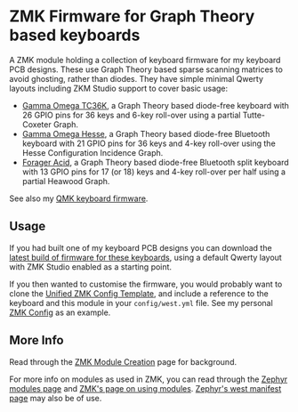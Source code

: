 # ZMK Firmware for Graph Theory based keyboards

A ZMK module holding a collection of keyboard firmware for my keyboard PCB designs.
These use Graph Theory based sparse scanning matrices to avoid ghosting, rather than diodes.
They have simple minimal Qwerty layouts including ZKM Studio support to cover basic usage:

* [Gamma Omega TC36K](boards/shields/tc36k), a Graph Theory based diode-free keyboard with
  26 GPIO pins for 36 keys and 6-key roll-over using a partial Tutte-Coxeter Graph.
* [Gamma Omega Hesse](boards/shields/hesse), a Graph Theory based diode-free Bluetooth
  keyboard with 21 GPIO pins for 36 keys and 4-key roll-over using the Hesse Configuration
  Incidence Graph.
* [Forager Acid](boards/shields/acid), a Graph Theory based diode-free Bluetooth split
  keyboard with 13 GPIO pins for 17 (or 18) keys and 4-key roll-over per half using a
  partial Heawood Graph.

See also my [QMK keyboard firmware](https://github.com/peterjc/qmk_userspace).

## Usage

If you had built one of my keyboard PCB designs you can download the [latest build
of firmware for these keyboards](https://github.com/peterjc/zmk-keyboard-graph-theory/releases/tag/latest),
using a default Qwerty layout with ZMK Studio enabled as a starting point.

If you then wanted to customise the firmware, you would probably want to clone the
[Unified ZMK Config Template](https://github.com/zmkfirmware/unified-zmk-config-template),
and include a reference to the keyboard and this module in your `config/west.yml` file. 
See my personal [ZMK Config](https://github.com/peterjc/zmk-config) as an example.

## More Info

Read through the [ZMK Module Creation](https://zmk.dev/docs/development/module-creation)
page for background.

For more info on modules as used in ZMK, you can read through the [Zephyr modules
page](https://docs.zephyrproject.org/3.5.0/develop/modules.html) and [ZMK's page
on using modules](https://zmk.dev/docs/features/modules). [Zephyr's west manifest
page](https://docs.zephyrproject.org/3.5.0/develop/west/manifest.html#west-manifests)
may also be of use.
